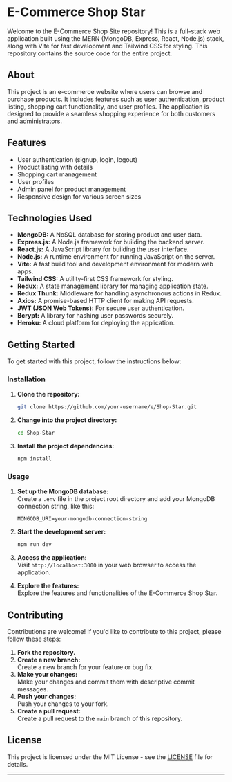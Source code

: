 
# E-Commerce Shop Star

Welcome to the E-Commerce Shop Site repository! This is a full-stack web application built using the MERN (MongoDB, Express, React, Node.js) stack, along with Vite for fast development and Tailwind CSS for styling. This repository contains the source code for the entire project.

## About

This project is an e-commerce website where users can browse and purchase products. It includes features such as user authentication, product listing, shopping cart functionality, and user profiles. The application is designed to provide a seamless shopping experience for both customers and administrators.

## Features

- User authentication (signup, login, logout)
- Product listing with details
- Shopping cart management
- User profiles
- Admin panel for product management
- Responsive design for various screen sizes

## Technologies Used

- **MongoDB:** A NoSQL database for storing product and user data.
- **Express.js:** A Node.js framework for building the backend server.
- **React.js:** A JavaScript library for building the user interface.
- **Node.js:** A runtime environment for running JavaScript on the server.
- **Vite:** A fast build tool and development environment for modern web apps.
- **Tailwind CSS:** A utility-first CSS framework for styling.
- **Redux:** A state management library for managing application state.
- **Redux Thunk:** Middleware for handling asynchronous actions in Redux.
- **Axios:** A promise-based HTTP client for making API requests.
- **JWT (JSON Web Tokens):** For secure user authentication.
- **Bcrypt:** A library for hashing user passwords securely.
- **Heroku:** A cloud platform for deploying the application.

## Getting Started

To get started with this project, follow the instructions below:

### Installation

1. **Clone the repository:**  
   ```bash
   git clone https://github.com/your-username/e/Shop-Star.git
   ```

2. **Change into the project directory:**  
   ```bash
   cd Shop-Star
   ```

3. **Install the project dependencies:**  
   ```bash
   npm install
   ```

### Usage

1. **Set up the MongoDB database:**  
   Create a `.env` file in the project root directory and add your MongoDB connection string, like this:
   ```
   MONGODB_URI=your-mongodb-connection-string
   ```

2. **Start the development server:**  
   ```bash
   npm run dev
   ```

3. **Access the application:**  
   Visit `http://localhost:3000` in your web browser to access the application.

4. **Explore the features:**  
   Explore the features and functionalities of the E-Commerce Shop Star.

## Contributing

Contributions are welcome! If you'd like to contribute to this project, please follow these steps:

1. **Fork the repository.**
2. **Create a new branch:**  
   Create a new branch for your feature or bug fix.
3. **Make your changes:**  
   Make your changes and commit them with descriptive commit messages.
4. **Push your changes:**  
   Push your changes to your fork.
5. **Create a pull request:**  
   Create a pull request to the `main` branch of this repository.

## License

This project is licensed under the MIT License - see the [LICENSE](LICENSE) file for details.

---
